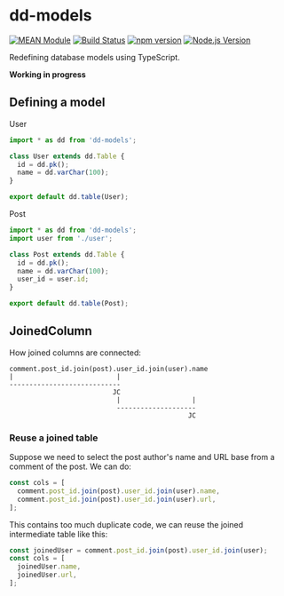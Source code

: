 # dd-models

[![MEAN Module](https://img.shields.io/badge/MEAN%20Module-TypeScript-blue.svg?style=flat-square)](https://github.com/mgenware/MEAN-Module)
[![Build Status](https://img.shields.io/travis/mgenware/dd-models.svg?style=flat-square&label=Build+Status)](https://travis-ci.org/mgenware/dd-models)
[![npm version](https://img.shields.io/npm/v/dd-models.svg?style=flat-square)](https://npmjs.com/package/dd-models)
[![Node.js Version](http://img.shields.io/node/v/dd-models.svg?style=flat-square)](https://nodejs.org/en/)

Redefining database models using TypeScript.

**Working in progress**

## Defining a model
User
```ts
import * as dd from 'dd-models';

class User extends dd.Table {
  id = dd.pk();
  name = dd.varChar(100);
}

export default dd.table(User);
```

Post
```ts
import * as dd from 'dd-models';
import user from './user';

class Post extends dd.Table {
  id = dd.pk();
  name = dd.varChar(100);
  user_id = user.id;
}

export default dd.table(Post);
```

## JoinedColumn

How joined columns are connected:

```
comment.post_id.join(post).user_id.join(user).name
|                          |
----------------------------
                          JC
                           |                  |
                           --------------------
                                             JC
```

### Reuse a joined table
Suppose we need to select the post author's name and URL base from a comment of the post. We can do:
```ts
const cols = [
  comment.post_id.join(post).user_id.join(user).name,
  comment.post_id.join(post).user_id.join(user).url,
];
```

This contains too much duplicate code, we can reuse the joined intermediate table like this:
```ts
const joinedUser = comment.post_id.join(post).user_id.join(user);
const cols = [
  joinedUser.name,
  joinedUser.url,
];
```
